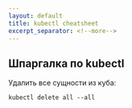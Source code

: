 ```yaml
---
layout: default
title: kubectl cheatsheet
excerpt_separator: <!--more-->
---
```

## Шпаргалка по kubectl
<!--more-->
Удалить все сущности из куба:
```
kubectl delete all --all
```
